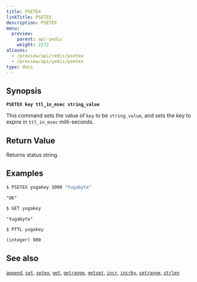 ```yaml
---
title: PSETEX
linkTitle: PSETEX
description: PSETEX
menu:
  preview:
    parent: api-yedis
    weight: 2272
aliases:
  - /preview/api/redis/psetex
  - /preview/api/yedis/psetex
type: docs
---
```


## Synopsis

**`PSETEX key ttl_in_msec string_value`**

This command sets the value of `key` to be `string_value`, and sets the key to expire in `ttl_in_msec` milli-seconds.

## Return Value

Returns status string.

## Examples

```sh
$ PSETEX yugakey 1000 "Yugabyte"
```

```
"OK"
```

```sh
$ GET yugakey
```

```
"Yugabyte"
```

```sh
$ PTTL yugakey
```

```
(integer) 900
```

## See also

[`append`](../append/), [`set`](../set/), [`setex`](../setex/), [`get`](../get/), [`getrange`](../getrange/), [`getset`](../getset/), [`incr`](../incr/), [`incrby`](../incrby/), [`setrange`](../setrange/), [`strlen`](../strlen/)
